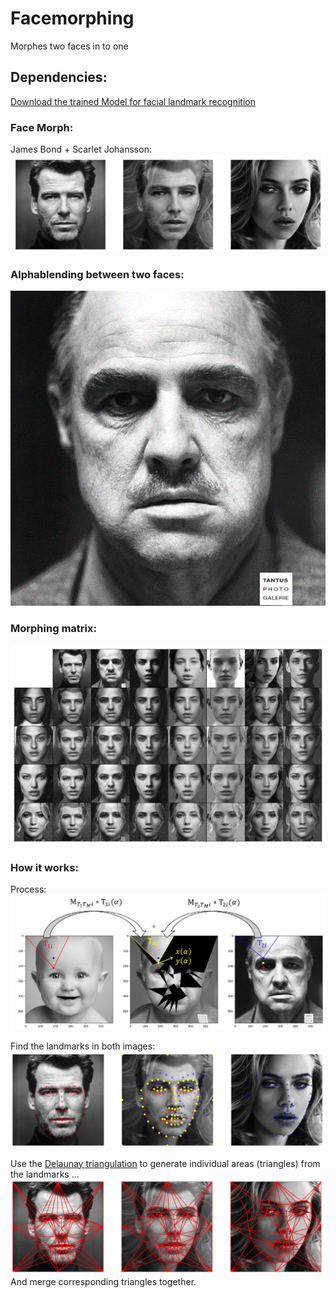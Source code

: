 # Facemorphing
Morphes two faces in to one

## Dependencies:
[Download the trained Model for facial landmark recognition](https://github.com/italojs/facial-landmarks-recognition/blob/master/shape_predictor_68_face_landmarks.dat)

### Face Morph:
James Bond + Scarlet Johansson:
![Result](results/result.png?raw=true "-")

### Alphablending between two faces:
![Result](results/gif.gif?raw=true "-")

### Morphing matrix:
![Result](results/matrix4x7.png?raw=true "-")

### How it works:
Process:
![Howto](results/howto.JPG?raw=true "-")

Find the landmarks in both images:
![Landmarks](results/landmarks.png?raw=true "-")

Use the [Delaunay triangulation](https://en.wikipedia.org/wiki/Delaunay_triangulation) to generate individual areas (triangles) from the landmarks ...
![Delnuay](results/delunay.png?raw=true "-")
And merge corresponding triangles together.
